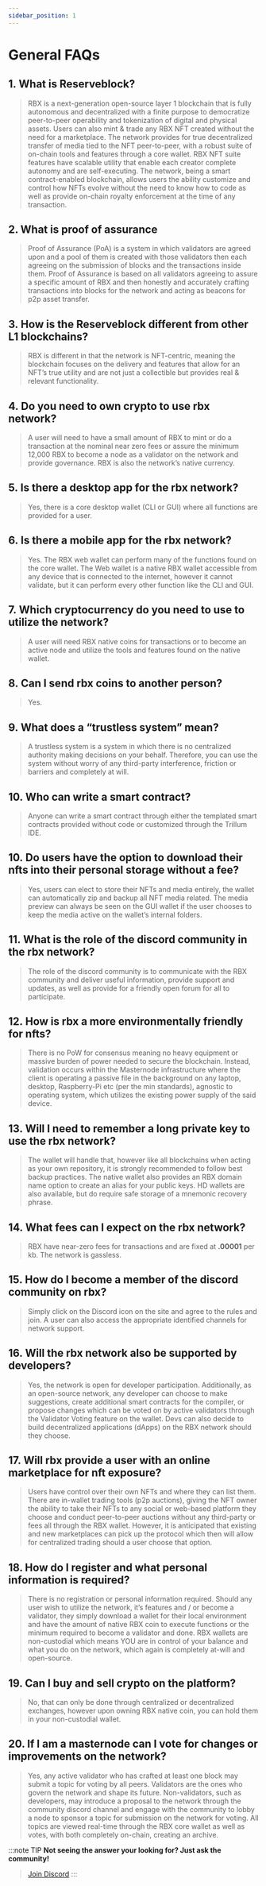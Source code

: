 ```yaml
---
sidebar_position: 1
---
```


# General FAQs

## 1. What is Reserveblock?

> RBX is a next-generation open-source layer 1 blockchain that is fully autonomous and decentralized with a finite purpose to democratize peer-to-peer operability and tokenization of digital and physical assets. Users can also mint & trade any RBX NFT created without the need for a marketplace. The network provides for true decentralized transfer of media tied to the NFT peer-to-peer, with a robust suite of on-chain tools and features through a core wallet. RBX NFT suite features have scalable utility that enable each creator complete autonomy and are self-executing. The network, being a smart contract-enabled blockchain, allows users the ability customize and control how NFTs evolve without the need to know how to code as well as provide on-chain royalty enforcement at the time of any transaction.

## 2. What is proof of assurance

> Proof of Assurance (PoA) is a system in which validators are agreed upon and a pool of them is created with those validators then each agreeing on the submission of blocks and the transactions inside them. Proof of Assurance is based on all validators agreeing to assure a specific amount of RBX and then honestly and accurately crafting transactions into blocks for the network and acting as beacons for p2p asset transfer.

## 3. How is the Reserveblock different from other L1 blockchains?

> RBX is different in that the network is NFT-centric, meaning the blockchain focuses on the delivery and features that allow for an NFT’s true utility and are not just a collectible but provides real & relevant functionality.

## 4. Do you need to own crypto to use rbx network?

> A user will need to have a small amount of RBX to mint or do a transaction at the nominal near zero fees or assure the minimum 12,000 RBX to become a node as a validator on the network and provide governance. RBX is also the network’s native currency.

## 5. Is there a desktop app for the rbx network?

> Yes, there is a core desktop wallet (CLI or GUI) where all functions are provided for a user.

## 6. Is there a mobile app for the rbx network?

> Yes. The RBX web wallet can perform many of the functions found on the core wallet. The Web wallet is a native RBX wallet accessible from any device that is connected to the internet, however it cannot validate, but it can perform every other function like the CLI and GUI.

## 7. Which cryptocurrency do you need to use to utilize the network?

> A user will need RBX native coins for transactions or to become an active node and utilize the tools and features found on the native wallet.

## 8. Can I send rbx coins to another person?

> Yes.

## 9. What does a “trustless system” mean?

> A trustless system is a system in which there is no centralized authority making decisions on your behalf. Therefore, you can use the system without worry of any third-party interference, friction or barriers and completely at will.

## 10. Who can write a smart contract?

> Anyone can write a smart contract through either the templated smart contracts provided without code or customized through the Trillum IDE.

## 10. Do users have the option to download their nfts into their personal storage without a fee?

> Yes, users can elect to store their NFTs and media entirely, the wallet can automatically zip and backup all NFT media related. The media preview can always be seen on the GUI wallet if the user chooses to keep the media active on the wallet’s internal folders.

## 11. What is the role of the discord community in the rbx network?

> The role of the discord community is to communicate with the RBX community and deliver useful information, provide support and updates, as well as provide for a friendly open forum for all to participate.

## 12. How is rbx a more environmentally friendly for nfts?

> There is no PoW for consensus meaning no heavy equipment or massive burden of power needed to secure the blockchain. Instead, validation occurs within the Masternode infrastructure where the client is operating a passive file in the background on any laptop, desktop, Raspberry-Pi etc (per the min standards), agnostic to operating system, which utilizes the existing power supply of the said device.

## 13. Will I need to remember a long private key to use the rbx network?

> The wallet will handle that, however like all blockchains when acting as your own repository, it is strongly recommended to follow best backup practices. The native wallet also provides an RBX domain name option to create an alias for your public keys. HD wallets are also available, but do require safe storage of a mnemonic recovery phrase.

## 14. What fees can I expect on the rbx network?

> RBX have near-zero fees for transactions and are fixed at **.00001** per kb. The network is gassless.

## 15. How do I become a member of the discord community on rbx?

> Simply click on the Discord icon on the site and agree to the rules and join. A user can also access the appropriate identified channels for network support.

## 16. Will the rbx network also be supported by developers?

> Yes, the network is open for developer participation. Additionally, as an open-source network, any developer can choose to make suggestions, create additional smart contracts for the compiler, or propose changes which can be voted on by active validators through the Validator Voting feature on the wallet. Devs can also decide to build decentralized applications (dApps) on the RBX network should they choose.

## 17. Will rbx provide a user with an online marketplace for nft exposure?

> Users have control over their own NFTs and where they can list them. There are in-wallet trading tools (p2p auctions), giving the NFT owner the ability to take their NFTs to any social or web-based platform they choose and conduct peer-to-peer auctions without any third-party or fees all through the RBX wallet. However, it is anticipated that existing and new marketplaces can pick up the protocol which then will allow for centralized trading should a user choose that option.

## 18. How do I register and what personal information is required?

> There is no registration or personal information required. Should any user wish to utilize the network, it’s features and / or become a validator, they simply download a wallet for their local environment and have the amount of native RBX coin to execute functions or the minimum required to become a validator and done. RBX wallets are non-custodial which means YOU are in control of your balance and what you do on the network, which again is completely at-will and open-source.

## 19. Can I buy and sell crypto on the platform?

> No, that can only be done through centralized or decentralized exchanges, however upon owning RBX native coin, you can hold them in your non-custodial wallet.

## 20. If I am a masternode can I vote for changes or improvements on the network?

> Yes, any active validator who has crafted at least one block may submit a topic for voting by all peers. Validators are the ones who govern the network and shape its future. Non-validators, such as developers, may introduce a proposal to the network through the community discord channel and engage with the community to lobby a node to sponsor a topic for submission on the network for voting. All topics are viewed real-time through the RBX core wallet as well as votes, with both completely on-chain, creating an archive.

:::note TIP
**Not seeing the answer your looking for? Just ask the community!**
> <a href="https://discord.gg/7cd5ebDQCj">Join Discord</a>
:::